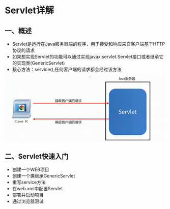 # Servlet详解



## 一、概述
* Servlet是运行在Java服务器端的程序，用于接受和响应来自客户端基于HTTP协议的请求
* 如果想实现Servlet的功能可以通过实现javax.servlet.Servlet接口或者继承它的实现类(GenericServlet)
* 核心方法：service(),任何客户端的请求都会经过该方法


![图 1](../../../images/77453fbbe549157aa644f41f0e25a7559088156fd0c1065c627024df225856ca.png)  


## 二、Servlet快速入门

* 创建一个WEB项目
* 创建一个类继承GenericServlet
* 重写service方法
* 在web.xml中配置Servlet
* 部署并启动项目
* 通过浏览器测试








